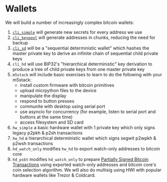 # Wallets

We will build a number of increasingly complex bitcoin wallets:

1. [`cli_simple`](./cli_simple) will generate new secrets for every address we use
2. [`cli_keypool`](./cli_keypool) will generate addresses in chunks, reducing the need for backup
3. [`cli_sd`](./cli_sd) will be a "sequential deterministic wallet" which hashes the master private key to derive an infinite chain of sequential child private keys
4. `cli_hd` will use BIP32's "hierarchical deterministic" key derivation to produce a tree of child private keys from one master private key
5. `m5stack` will include basic exercises to learn to do the following with your m5stack:
    - install custom firmware with bitcoin primitives
    - upload micrpython files to the device
    - manipulate the display
    - respond to button presses
    - communite with desktop using serial port
    - use asyncio for concurrency (for example, listen to serial port and buttons at the same time)
    - access filesystem and SD card
6. `hw_simple` a basic hardware wallet with 1 private key which only signs legacy p2pkh & p2sh transactions
7. `hw_hd` a hierarchical deterministic wallet which signs segwit p2wpkh & p2wsh transactions 
8. `hd_watch_only` modifies `hw_hd` to export watch-only addresses to bitcoin core
9. `hd_psbt` modifies `hd_watch_only` to prepare [Partially Signed Bitcoin Transactions](https://github.com/bitcoin/bips/blob/master/bip-0174.mediawiki) using exported watch-only addresses and bitcoin core's coin selection algorithm. We will also do multisig using HWI with popular hardware wallets like Trezor & Coldcard.
